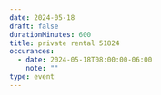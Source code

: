 ```yaml
---
date: 2024-05-18
draft: false
durationMinutes: 600
title: private rental 51824
occurances:
  - date: 2024-05-18T08:00:00-06:00
    note: ""
type: event
---
```

